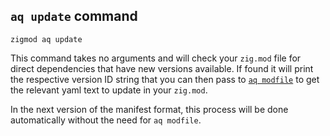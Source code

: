 ## `aq update` command
```
zigmod aq update
```

This command takes no arguments and will check your `zig.mod` file for direct dependencies that have new versions available. If found it will print the respective version ID string that you can then pass to [`aq modfile`](aq_modfile.md) to get the relevant yaml text to update in your `zig.mod`.

In the next version of the manifest format, this process will be done automatically without the need for `aq modfile`.
